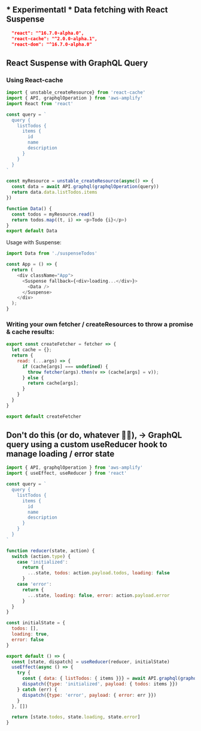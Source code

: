 ## * Experimentatl * Data fetching with React Suspense

```json
  "react": "^16.7.0-alpha.0",
  "react-cache": "^2.0.0-alpha.1",
  "react-dom": "^16.7.0-alpha.0"
```

## React Suspense with GraphQL Query

### Using React-cache

```js
import { unstable_createResource} from 'react-cache'
import { API, graphqlOperation } from 'aws-amplify'
import React from 'react'

const query = `
  query {
    listTodos {
      items {
        id
        name
        description
      }
    }
  }
`

const myResource = unstable_createResource(async() => {
  const data = await API.graphql(graphqlOperation(query))
  return data.data.listTodos.items
})

function Data() {
  const todos = myResource.read()
  return todos.map((t, i) => <p>Todo {i}</p>)
}
export default Data
```

Usage with Suspense:

```js
import Data from './suspenseTodos'

const App = () => {
  return (
    <div className="App">
      <Suspense fallback={<div>loading...</div>}>
        <Data />
      </Suspense>
    </div>
  );
}
```

### Writing your own fetcher / createResources to throw a promise & cache results:

```js
export const createFetcher = fetcher => {
  let cache = {};
  return {
    read: (...args) => {
      if (cache[args] === undefined) {
        throw fetcher(args).then(v => (cache[args] = v));
      } else {
        return cache[args];
      }
    }
  }
}

export default createFetcher
```

## Don't do this (or do, whatever 🤷‍♂️), -> GraphQL query using a custom useReducer hook to manage loading / error state

```js
import { API, graphqlOperation } from 'aws-amplify'
import { useEffect, useReducer } from 'react'

const query = `
  query {
    listTodos {
      items {
        id
        name
        description
      }
    }
  }
`

function reducer(state, action) {
  switch (action.type) {
    case 'initialized':
      return {
        ...state, todos: action.payload.todos, loading: false
      }
    case 'error':
      return {
        ...state, loading: false, error: action.payload.error
      }
  }
}

const initialState = {
  todos: [],
  loading: true,
  error: false
}

export default () => {
  const [state, dispatch] = useReducer(reducer, initialState)
  useEffect(async () => {
    try {
      const { data: { listTodos: { items }}} = await API.graphql(graphqlOperation(query))
      dispatch({type: 'initialized', payload: { todos: items }})
    } catch (err) {
      dispatch({type: 'error', payload: { error: err }})
    }
  }, [])

  return [state.todos, state.loading, state.error]
}
```
